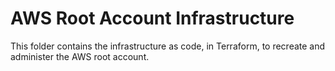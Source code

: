 # AWS Root Account Infrastructure
This folder contains the infrastructure as code, in Terraform, to recreate and administer the AWS root account.
